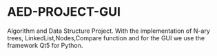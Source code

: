 # AED-PROJECT-GUI
Algorithm and Data Structure Project.
With the implementation of N-ary trees,
LinkedList,Nodes,Compare function and 
for the GUI we use the framework Qt5 for
Python.
